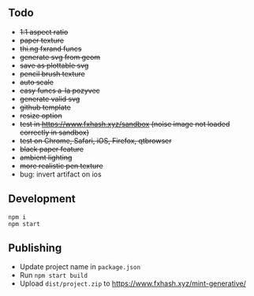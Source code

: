 ## Todo

- ~~1:1 aspect ratio~~
- ~~paper texture~~
- ~~thi.ng fxrand funcs~~
- ~~generate svg from geom~~
- ~~save as plottable svg~~
- ~~pencil brush texture~~
- ~~auto scale~~
- ~~easy funcs a-la pozyvec~~
- ~~generate valid svg~~
- ~~github template~~
- ~~resize option~~
- ~~test in https://www.fxhash.xyz/sandbox (noise image not loaded correctly in sandbox)~~
- ~~test on Chrome, Safari, iOS, Firefox, qtbrowser~~
- ~~black paper feature~~
- ~~ambient lighting~~
- ~~more realistic pen texture~~
- bug: invert artifact on ios

## Development

```
npm i
npm start
```

## Publishing

- Update project name in `package.json`
- Run `npm start build`
- Upload `dist/project.zip` to https://www.fxhash.xyz/mint-generative/
